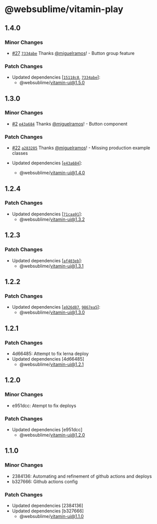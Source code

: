# @websublime/vitamin-play

## 1.4.0

### Minor Changes

- [#27](https://github.com/websublime/vitamin/pull/27) [`7334abe`](https://github.com/websublime/vitamin/commit/7334abe3df134a6274bcfece4123f482af18bd8f) Thanks [@miguelramos](https://github.com/miguelramos)! - Button group feature

### Patch Changes

- Updated dependencies [[`15118c8`](https://github.com/websublime/vitamin/commit/15118c8447d520df17274d5c35a026b8e2fd9701), [`7334abe`](https://github.com/websublime/vitamin/commit/7334abe3df134a6274bcfece4123f482af18bd8f)]:
  - @websublime/vitamin-ui@1.5.0

## 1.3.0

### Minor Changes

- [#2](https://github.com/websublime/vitamin/pull/2) [`e43a684`](https://github.com/websublime/vitamin/commit/e43a6847c5e3674ebe4ba1fcc54547b0854179a3) Thanks [@miguelramos](https://github.com/miguelramos)! - Button component

### Patch Changes

- [#22](https://github.com/websublime/vitamin/pull/22) [`a283285`](https://github.com/websublime/vitamin/commit/a283285dfcc1070803745295b4a38728d005351d) Thanks [@miguelramos](https://github.com/miguelramos)! - Missing production example classes

- Updated dependencies [[`e43a684`](https://github.com/websublime/vitamin/commit/e43a6847c5e3674ebe4ba1fcc54547b0854179a3)]:
  - @websublime/vitamin-ui@1.4.0

## 1.2.4

### Patch Changes

- Updated dependencies [[`71caa91`](https://github.com/websublime/vitamin/commit/71caa91e8156cc0060e3f3d86b806bef645954fe)]:
  - @websublime/vitamin-ui@1.3.2

## 1.2.3

### Patch Changes

- Updated dependencies [[`af403eb`](https://github.com/websublime/vitamin/commit/af403ebe7c6eef572417892ea909d92ca3fec976)]:
  - @websublime/vitamin-ui@1.3.1

## 1.2.2

### Patch Changes

- Updated dependencies [[`a926d87`](https://github.com/websublime/vitamin/commit/a926d875fceb10f215c20c760e6ec0cde2b5b338), [`9867ea5`](https://github.com/websublime/vitamin/commit/9867ea59e3bf54ca1573bd6a64c962c25e7447d7)]:
  - @websublime/vitamin-ui@1.3.0

## 1.2.1

### Patch Changes

- 4d66485: Attempt to fix lerna deploy
- Updated dependencies [4d66485]
  - @websublime/vitamin-ui@1.2.1

## 1.2.0

### Minor Changes

- e951dcc: Atempt to fix deploys

### Patch Changes

- Updated dependencies [e951dcc]
  - @websublime/vitamin-ui@1.2.0

## 1.1.0

### Minor Changes

- 2384136: Automating and refinement of github actions and deploys
- b327666: Github actions config

### Patch Changes

- Updated dependencies [2384136]
- Updated dependencies [b327666]
  - @websublime/vitamin-ui@1.1.0
